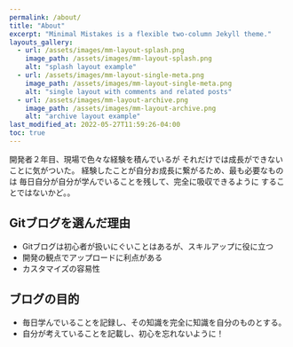 ```yaml
---
permalink: /about/
title: "About"
excerpt: "Minimal Mistakes is a flexible two-column Jekyll theme."
layouts_gallery:
  - url: /assets/images/mm-layout-splash.png
    image_path: /assets/images/mm-layout-splash.png
    alt: "splash layout example"
  - url: /assets/images/mm-layout-single-meta.png
    image_path: /assets/images/mm-layout-single-meta.png
    alt: "single layout with comments and related posts"
  - url: /assets/images/mm-layout-archive.png
    image_path: /assets/images/mm-layout-archive.png
    alt: "archive layout example"
last_modified_at: 2022-05-27T11:59:26-04:00
toc: true
---
```


開発者２年目、現場で色々な経験を積んでいるが
それだけでは成長ができないことに気がついた。
経験したことが自分お成長に繋がるため、最も必要なものは
毎日自分が自分が学んでいることを残して、完全に吸収できるように
することではないかど。。

## Gitブログを選んだ理由
- Gitブログは初心者が扱いにぐいことはあるが、スキルアップに役に立つ
- 開発の観点でアップロードに利点がある
- カスタマイズの容易性

## ブログの目的
- 毎日学んでいることを記録し、その知識を完全に知識を自分のものとする。
- 自分が考えていることを記載し、初心を忘れないように！